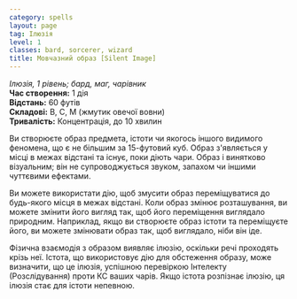 ```yaml
---
category: spells
layout: page
tag: Ілюзія
level: 1
classes: bard, sorcerer, wizard
title: Мовчазний образ [Silent Image]
---
```


_Ілюзія, 1 рівень; бард, маг, чарівник_    
**Час створення:** 1 дія    
**Відстань:** 60 футів    
**Складові:** В, С, М (жмутик овечої вовни)    
**Тривалість:** Концентрація, до 10 хвилин    

Ви створюєте образ предмета, істоти чи якогось іншого видимого феномена, що є не більшим за 15-футовий куб. Образ з'являється у місці в межах відстані та існує, поки діють чари. Образ і винятково візуальним; він не супроводжується звуком, запахом чи іншими чуттєвими ефектами.    

Ви можете використати дію, щоб змусити образ переміщуватися до будь-якого місця в межах відстані. Коли образ змінює розташування, ви можете змінити його вигляд так, щоб його переміщення виглядало природним. Наприклад, якщо ви створюєте образ істоти та переміщуєте його, ви можете змінювати образ так, щоб виглядало, ніби він іде.    

Фізична взаємодія з образом виявляє ілюзію, оскільки речі проходять крізь неї. Істота, що використовує дію для обстеження образу, може визначити, що це ілюзія, успішною перевіркою Інтелекту (Розслідування) проти КС ваших чарів. Якщо істота розпізнає ілюзію, ця ілюзія стає для істоти непевною. 
